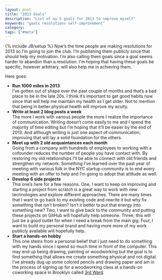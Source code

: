 ```yaml
---
layout: post
title: "2013 Goals"
description: "List of my 5 goals for 2013 to improve myself"
keywords: "goals resolutions self-improvement"
category:
tags: ["#meta"]
---
```

{% include JB/setup %}
Now’s the time people are making resolutions for 2013 so I’m going to join the club. I’m publishing them publicly since that should help my motivation. I’m also calling them goals since a goal seems harder to abandon than a resolution. I’m hoping that having these goals be specific, however arbitrary, will also help me in achieving them.

Here goes:

<ul>
	<li>
	<b>Run 1000 miles in 2013</b><br/>
	I’ve gotten out of shape over the past couple of months and that’s a bad place to be in the late 20s. I think it’s important to get good habits now since that will help me maintain my health as I get older. Not to mention that being in better physical health will improve my acuity.
	</li>
	<li>
	<b>Write at least 2 blog posts a week</b><br/>
	The more I work with various people the more I realize the importance of communication. Writing doesn’t come easily to me and I spend the majority of time editing but I’m hoping that it’ll be easier by the end of 2013. And although writing is just one aspect of communication, improving that will lay a solid foundation for the others.
	</li>
	<li>
	<b>Meet up with 2 old acquaintances each month</b><br/>
	Going from a company with hundreds of employees to working with a cofounder reduces the number of people you have contact with. By restoring my old relationships I’ll be able to connect with old friends and strengthen my network. Something I’ve learned over the past year of meeting with various folk in the NYC startup community is to end every meeting with an offer to help and I’m going to adopt that attitude as well.
	</li>
	<li>
	<b>Develop 6 side projects</b><br/>
	This one’s here for a few reasons. One, I want to keep on improving and starting a project from scratch is a great way to work with new technologies and explore different approaches. There are many times that I want to go back to my existing code and rewrite it but why fix something that isn’t broken? Isn’t it better to put that energy into something new? Two, I want to give back to the community and putting these projects on GitHub will hopefully help someone. Three, this will just be a good outlet for when I need a break from the main gig. Four, I want to build my personal brand and having more more of my work publicly available will hopefully help.
	</li>
	<li>
	<b>Start a hands-on hobby</b><br/>
	This one stems from a personal belief that I just need to do something with my hands since I spend so much time in front of the computer. This may end up being drawing, painting or woodworking but the goal is to find something that allows me create something physical and not digital. I’ve already dug up some colored pencils and drawing paper and am in the process of signing up for a woodworking class at a hands-on coworking space in Brooklyn called <a href="http://www.3rdward.com/">3rd Ward</a>.
	</li>
</ul>